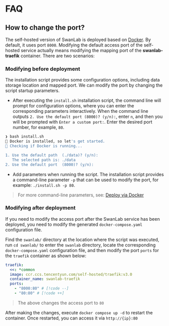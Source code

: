# FAQ

## How to change the port?

The self-hosted version of SwanLab is deployed based on [Docker](https://www.docker.com/). By default, it uses port `8000`. Modifying the default access port of the self-hosted service actually means modifying the mapping port of the **swanlab-traefik** container. There are two scenarios:

### Modifying before deployment

The installation script provides some configuration options, including data storage location and mapped port. We can modify the port by changing the script startup parameters.

- After executing the `install.sh` installation script, the command line will prompt for configuration options, where you can enter the corresponding parameters interactively. When the command line outputs `2. Use the default port (8000)? (y/n):`, enter `n`, and then you will be prompted with `Enter a custom port:`. Enter the desired port number, for example, `80`.

```bash
❯ bash install.sh
🤩 Docker is installed, so let's get started.
🧐 Checking if Docker is running...

1. Use the default path  (./data)? (y/n):
   The selected path is: ./data
2. Use the default port  (8000)? (y/n):
```

- Add parameters when running the script. The installation script provides a command-line parameter `-p` that can be used to modify the port, for example: `./install.sh -p 80`.

> For more command-line parameters, see:  [Deploy via Docker](https://github.com/SwanHubX/self-hosted/tree/main/docker)

### Modifying after deployment

If you need to modify the access port after the SwanLab service has been deployed, you need to modify the generated `docker-compose.yaml` configuration file.

Find the `swanlab/` directory at the location where the script was executed, run `cd swanlab/` to enter the `swanlab` directory, locate the corresponding `docker-compose.yaml` configuration file, and then modify the port `ports` for the `traefik` container as shown below:

```yaml
traefik:
  <<: *common
  image: ccr.ccs.tencentyun.com/self-hosted/traefik:v3.0
  container_name: swanlab-traefik
  ports:
    - "8000:80" # [!code --]
    - "80:80" # [!code ++]
```

> The above changes the access port to `80`

After making the changes, execute `docker compose up -d` to restart the container. Once restarted, you can access it via `http://{ip}:80`
